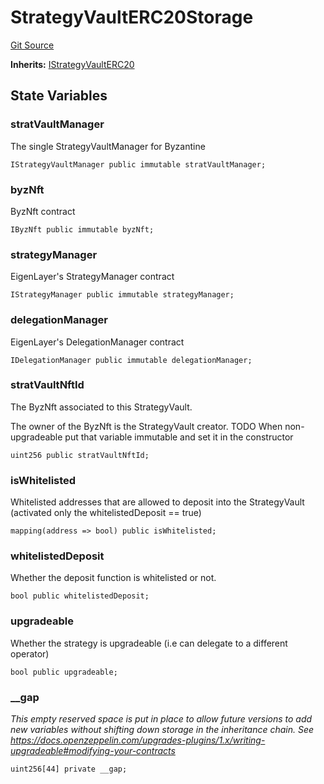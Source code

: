 # StrategyVaultERC20Storage
[Git Source](https://github.com/Byzantine-Finance/byzantine-contracts/blob/9fb891800d52aaca6ef4f8a781c3003290fa4d2f/src/core/StrategyVaultERC20Storage.sol)

**Inherits:**
[IStrategyVaultERC20](/src/interfaces/IStrategyVaultERC20.sol/interface.IStrategyVaultERC20.md)


## State Variables
### stratVaultManager
The single StrategyVaultManager for Byzantine


```solidity
IStrategyVaultManager public immutable stratVaultManager;
```


### byzNft
ByzNft contract


```solidity
IByzNft public immutable byzNft;
```


### strategyManager
EigenLayer's StrategyManager contract


```solidity
IStrategyManager public immutable strategyManager;
```


### delegationManager
EigenLayer's DelegationManager contract


```solidity
IDelegationManager public immutable delegationManager;
```


### stratVaultNftId
The ByzNft associated to this StrategyVault.

The owner of the ByzNft is the StrategyVault creator.
TODO When non-upgradeable put that variable immutable and set it in the constructor


```solidity
uint256 public stratVaultNftId;
```


### isWhitelisted
Whitelisted addresses that are allowed to deposit into the StrategyVault (activated only the whitelistedDeposit == true)


```solidity
mapping(address => bool) public isWhitelisted;
```


### whitelistedDeposit
Whether the deposit function is whitelisted or not.


```solidity
bool public whitelistedDeposit;
```


### upgradeable
Whether the strategy is upgradeable (i.e can delegate to a different operator)


```solidity
bool public upgradeable;
```


### __gap
*This empty reserved space is put in place to allow future versions to add new
variables without shifting down storage in the inheritance chain.
See https://docs.openzeppelin.com/upgrades-plugins/1.x/writing-upgradeable#modifying-your-contracts*


```solidity
uint256[44] private __gap;
```



